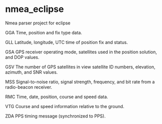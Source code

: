 # nmea_eclipse
Nmea parser project for eclipse

GGA Time, position and fix type data.

GLL Latitude, longitude, UTC time of position fix and status.

GSA GPS receiver operating mode, satellites used in the position solution, and DOP values.

GSV The number of GPS satellites in view satellite ID numbers, elevation, azimuth, and SNR values.

MSS Signal-to-noise ratio, signal strength, frequency, and bit rate from a radio-beacon receiver.

RMC Time, date, position, course and speed data.

VTG Course and speed information relative to the ground.

ZDA PPS timing message (synchronized to PPS).
